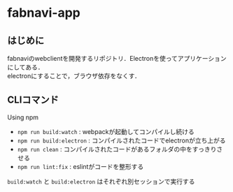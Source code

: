 # fabnavi-app 

## はじめに  
fabnaviのwebclientを開発するリポジトリ．Electronを使ってアプリケーションにしてある．  
electronにすることで，ブラウザ依存をなくす．    


## CLIコマンド  
Using npm  
- `npm run build:watch` : webpackが起動してコンパイルし続ける
- `npm run build:electron` : コンパイルされたコードでelectronが立ち上がる
- `npm run clean` : コンパイルされたコードがあるフォルダの中をすっきりさせる
- `npm run lint:fix` : eslintがコードを整形する

`build:watch` と `build:electron` はそれぞれ別セッションで実行する

